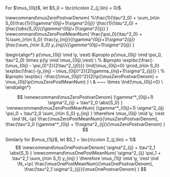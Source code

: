 For $\mus_{0ij}$, let $S_0 = \bc{n\colon Z_{j,\lin} = 0}$.

\newcommand\musZeroPostvarDenom{
  %\frac{1}{\tau^2_0} + \sum_{n\in S_0}\frac{1}{(\gamma^*_{0ij}+1)\sigma^2_{ij}}
  \frac{1}{\tau^2_0} + \frac{\abs{S_0}}{(\gamma^*_{0ij}+1)\sigma^2_{ij}}
}
\newcommand\musZeroPostMeanNum{
  \frac{\psi_0}{\tau^2_0} + 
  %\sum_{n\in S_0} \frac{y_{inj}}{(\gamma^*_{0ij}+1)\sigma^2_{ij}}
  \frac{\sum_{n\in S_0} y_{inj}}{(\gamma^*_{0ij}+1)\sigma^2_{ij}}
}

\begin{align*}
p(\mus_{0ij} \mid \y, \rest) &\propto 
p(\mus_{0ij} \mid \psi_0, \tau^2_0) \times p(\y \mid \mus_{0ij},\rest) \\
%
&\propto
\exp\bc{\frac{-(\mus_{0ij} - \psi_0)^2}{2\tau^2_{j0}}} \Ind{\mus_{0ij}<0}
\prod_{n\in S_0} \exp\bc{\frac{-(y_{inj} - \mus_{0ij})^2}{2(\gamma_{inj}+1)\sigma^2_{ij}}} \\
%
&\propto
\exp\bc{
  -\frac{(\mus_{0ij})^2}{2}\p{\musZeroPostvarDenom} + 
  \mus_{0ij}\p{\musZeroPostMeanNum}
} \\ 
& ~~~ \times \Ind{\mus_{0ij}<0} \\
\end{align*}

$$
\renewcommand\musZeroPostvarDenom{
  (\gamma^*_{0ij}+1) \sigma^2_{ij} + \tau^2_0 \abs{S_0}
}
\renewcommand\musZeroPostMeanNum{
  (\gamma^*_{0ij}+1) \sigma^2_{ij} \psi_0 + 
  \tau^2_0 \sum_{n\in S_0} y_{inj}
}
\therefore \mus_{0ij} \mid \y, \rest \ind \N_-\p{
  \frac{\musZeroPostMeanNum}{\musZeroPostvarDenom},
  \frac{\tau^2_0 (\gamma^*_{0ij} + 1)\sigma^2_{ij}}{\musZeroPostvarDenom}
}
$$

Similarly for $\mus_{1ij}$, let $S_1 = \bc{n\colon Z_{j,\lin} = 1}$
$$
\newcommand\musOnePostvarDenom{
  \sigma^2_{ij} + \tau^2_1 \abs{S_1}
}
\newcommand\musOnePostMeanNum{
  \sigma^2_{ij} \psi_1 + 
  \tau^2_1 \sum_{n\in S_1} y_{inj}
}
\therefore \mus_{1ij} \mid \y, \rest \ind \N_+\p{
  \frac{\musOnePostMeanNum}{\musOnePostvarDenom},
  \frac{\tau^2_1 \sigma^2_{ij}}{\musOnePostvarDenom}
}
$$
